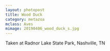 ```yaml
---
layout: photopost
title: Wood Duck
category: metazoa
mclass: Aves
mimage: 20190406_wood_duck_s.jpg
---
```


Taken at Radnor Lake State Park, Nashville, TN
